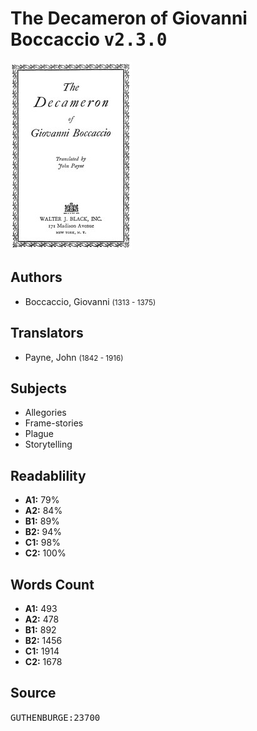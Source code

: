 # The Decameron of Giovanni Boccaccio <kbd>v2.3.0</kbd>

![](./cover.medium.jpg "")

## Authors


 - Boccaccio, Giovanni <small>(1313 - 1375)</small>

## Translators


 - Payne, John <small>(1842 - 1916)</small>

## Subjects


 - Allegories
 - Frame-stories
 - Plague
 - Storytelling

## Readablility


 - **A1:** 79%
 - **A2:** 84%
 - **B1:** 89%
 - **B2:** 94%
 - **C1:** 98%
 - **C2:** 100%

## Words Count


 - **A1:** 493
 - **A2:** 478
 - **B1:** 892
 - **B2:** 1456
 - **C1:** 1914
 - **C2:** 1678

## Source


<kbd>GUTHENBURGE:23700</kbd>

